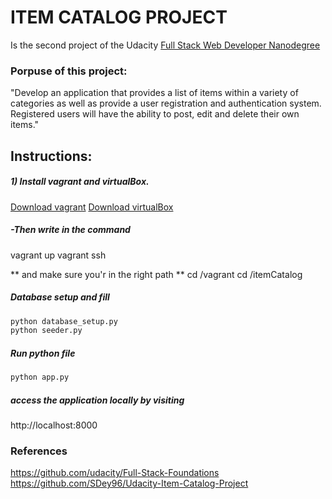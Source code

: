 # ITEM CATALOG PROJECT
Is the second project of the Udacity [Full Stack Web Developer Nanodegree](https://mena.udacity.com/course/full-stack-web-developer-nanodegree--nd004)


### Porpuse of this project:
"Develop an application that provides a list of items within a variety of categories as well as provide a user registration and authentication system. Registered users will have the ability to post, edit and delete their own items."



## Instructions: 

##### 1) Install vagrant and virtualBox.
[Download vagrant](https://www.vagrantup.com/downloads.html)
[Download virtualBox](https://www.virtualbox.org/wiki/Downloads)


##### -Then write in the command
vagrant up 
vagrant ssh

** and make sure you'r in the right path **
cd /vagrant 
cd /itemCatalog

##### Database setup and fill 
```py
python database_setup.py
python seeder.py
```
##### Run python file

```py
python app.py 
```
##### access the application locally by visiting
 http://localhost:8000 



### References
https://github.com/udacity/Full-Stack-Foundations
https://github.com/SDey96/Udacity-Item-Catalog-Project


